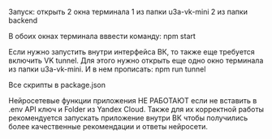 Запуск:
открыть 2 окна терминала 
1 из папки u3a-vk-mini
2 из папки backend

В обоих окнах терминала вввести команду:
npm start

Если нужно запустить внутри интерфейса ВК, то также еще требуется включить VK tunnel.
Для этого нужно открыть еще одно окно терминала из папки u3a-vk-mini. 
И в нем прописать:
npm run tunnel

Все скрипты в package.json

Нейросетевые функции приложения НЕ РАБОТАЮТ если не вставить в .env API ключ и Folder из Yandex Cloud. Также для их корректной работы рекомендуется запускать приложение внутри ВК чтобы получились более качественные рекомендации и ответы нейросети.